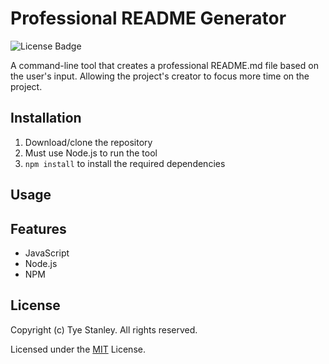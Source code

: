 # Professional README Generator

![License Badge](https://img.shields.io/github/license/TyeStanley/readme-generator)

A command-line tool that creates a professional README.md file based on the user's input. Allowing the project's creator to focus more time on the project.

## Installation

1. Download/clone the repository
2. Must use Node.js to run the tool
3. `npm install` to install the required dependencies

## Usage



## Features

 * JavaScript
 * Node.js
 * NPM

 ## License

  Copyright (c) Tye Stanley. All rights reserved.
  
  Licensed under the [MIT](LICENSE) License.